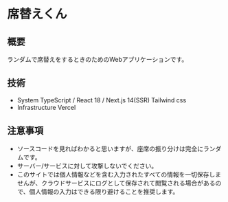 # 席替えくん
## 概要
ランダムで席替えをするときのためのWebアプリケーションです。

## 技術
- System
  TypeScript / React 18 / Next.js 14(SSR)
  Tailwind css
- Infrastructure
  Vercel


## 注意事項
- ソースコードを見ればわかると思いますが、座席の振り分けは完全にランダムです。
- サーバー/サービスに対して攻撃しないでください。
- このサイトでは個人情報などを含む入力されたすべての情報を一切保存しませんが、クラウドサービスにログとして保存されて閲覧される場合があるので、個人情報の入力はできる限り避けることを推奨します。
